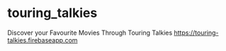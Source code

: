 # touring_talkies
Discover your Favourite Movies Through Touring Talkies
https://touring-talkies.firebaseapp.com